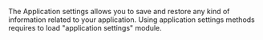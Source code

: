 The Application settings allows you to save and restore any kind of information related to your application.
Using application settings methods requires to load "application settings" module.